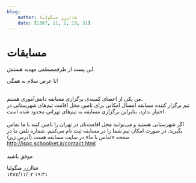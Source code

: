 ```yaml
---
blog:
    author: شااززز منگولیا
    date: [1387, 11, 2, 19, 31]
---
```

# مسابقات

<div class="cnt">
این پست از طرفمصطفی مهدیه هستش.<p>با عرض سلام به همگی!</p>
<p><br/>من یکی از اعضای کمیته‌ی برگزاری مسابقه دانش‌آموزی هستم.<br/>تیم
برگزار کننده مسابقه امسال امکانی برای تامین محل اقامت تیم‌های شهرستانی
در اختیار ندارد، بنابراین برگزاری مسابقه به تیم‌های تهرانی محدود شده
است.<br/><br/>اگر شهرستانی هستید و می‌توانید محل اقامت‌تان در تهران را
تامین کنند با ما تماس بگیرید. در صورت امکان تیم شما را در مسابقه ثبت
نام می‌کنیم. شماره تلفن ما در صفحه «تماس با ما» در سایت مسابقه هست
(آدرس زیر)<br/><a href="http://ispc.schoolnet.ir/contact.html">http://ispc.schoolnet.ir/contact.html</a><br/><br/>موفق باشید</p>
</div>

<div class="blog-info">
    <div class="blog-author">شااززز منگولیا</div>
    <div class="blog-date">۱۳۸۷/۱۱/۰۲ ۱۹:۳۱</div>
</div>

